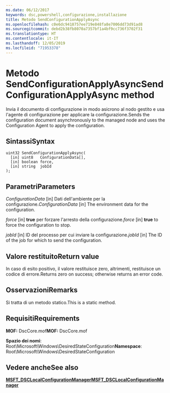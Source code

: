 ```yaml
---
ms.date: 06/12/2017
keywords: dsc,powershell,configurazione,installazione
title: Metodo SendConfigurationApplyAsync
ms.openlocfilehash: c0e6dc9418757ee719e848fa8e7006dd73d91ad8
ms.sourcegitcommit: debd2b38fb8070a7357bf1a4bf9cc736f3702f31
ms.translationtype: HT
ms.contentlocale: it-IT
ms.lasthandoff: 12/05/2019
ms.locfileid: "71953378"
---
```

# <a name="sendconfigurationapplyasync-method"></a><span data-ttu-id="8e4ef-103">Metodo SendConfigurationApplyAsync</span><span class="sxs-lookup"><span data-stu-id="8e4ef-103">SendConfigurationApplyAsync method</span></span>

<span data-ttu-id="8e4ef-104">Invia il documento di configurazione in modo asicrono al nodo gestito e usa l'agente di configurazione per applicare la configurazione.</span><span class="sxs-lookup"><span data-stu-id="8e4ef-104">Sends the configuration document asynchronously to the managed node and uses the Configuration Agent to apply the configuration.</span></span>

## <a name="syntax"></a><span data-ttu-id="8e4ef-105">Sintassi</span><span class="sxs-lookup"><span data-stu-id="8e4ef-105">Syntax</span></span>

```mof
uint32 SendConfigurationApplyAsync(
  [in] uint8   ConfigurationData[],
  [in] boolean force,
  [in] string  jobId
);
```

## <a name="parameters"></a><span data-ttu-id="8e4ef-106">Parametri</span><span class="sxs-lookup"><span data-stu-id="8e4ef-106">Parameters</span></span>

<span data-ttu-id="8e4ef-107">*ConfigurationData* \[in\] Dati dell'ambiente per la configurazione.</span><span class="sxs-lookup"><span data-stu-id="8e4ef-107">*ConfigurationData* \[in\] The environment data for the configuration.</span></span>

<span data-ttu-id="8e4ef-108">*force* \[in\] **true** per forzare l'arresto della configurazione.</span><span class="sxs-lookup"><span data-stu-id="8e4ef-108">*force* \[in\] **true** to force the configuration to stop.</span></span>

<span data-ttu-id="8e4ef-109">*jobId* \[in\] ID del processo per cui inviare la configurazione.</span><span class="sxs-lookup"><span data-stu-id="8e4ef-109">*jobId* \[in\] The ID of the job for which to send the configuration.</span></span>

## <a name="return-value"></a><span data-ttu-id="8e4ef-110">Valore restituito</span><span class="sxs-lookup"><span data-stu-id="8e4ef-110">Return value</span></span>

<span data-ttu-id="8e4ef-111">In caso di esito positivo, il valore restituisce zero, altrimenti, restituisce un codice di errore.</span><span class="sxs-lookup"><span data-stu-id="8e4ef-111">Returns zero on success; otherwise returns an error code.</span></span>

## <a name="remarks"></a><span data-ttu-id="8e4ef-112">Osservazioni</span><span class="sxs-lookup"><span data-stu-id="8e4ef-112">Remarks</span></span>

<span data-ttu-id="8e4ef-113">Si tratta di un metodo statico.</span><span class="sxs-lookup"><span data-stu-id="8e4ef-113">This is a static method.</span></span>

## <a name="requirements"></a><span data-ttu-id="8e4ef-114">Requisiti</span><span class="sxs-lookup"><span data-stu-id="8e4ef-114">Requirements</span></span>

<span data-ttu-id="8e4ef-115">**MOF:** DscCore.mof</span><span class="sxs-lookup"><span data-stu-id="8e4ef-115">**MOF:** DscCore.mof</span></span>

<span data-ttu-id="8e4ef-116">**Spazio dei nomi**: Root\Microsoft\Windows\DesiredStateConfiguration</span><span class="sxs-lookup"><span data-stu-id="8e4ef-116">**Namespace**: Root\Microsoft\Windows\DesiredStateConfiguration</span></span>

## <a name="see-also"></a><span data-ttu-id="8e4ef-117">Vedere anche</span><span class="sxs-lookup"><span data-stu-id="8e4ef-117">See also</span></span>

[<span data-ttu-id="8e4ef-118">**MSFT_DSCLocalConfigurationManager**</span><span class="sxs-lookup"><span data-stu-id="8e4ef-118">**MSFT_DSCLocalConfigurationManager**</span></span>](msft-dsclocalconfigurationmanager.md)
